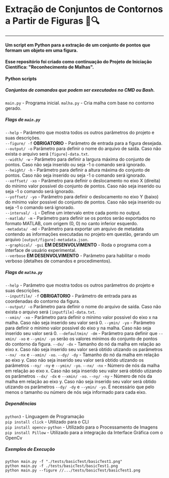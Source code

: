 # Extração de Conjuntos de Contornos a Partir de Figuras  🐍🔍
---
#### Um script em Python para a extração de um conjunto de pontos que formam um objeto em uma figura.
#### Esse repositório foi criado como continuação do Projeto de Iniciação Científica: "Reconhecimento de Malhas".

#### Python scripts  
##### Conjuntos de comandos que podem ser executados no CMD ou Bash.  
`main.py` - Programa inicial. 
`malha.py` - Cria malha com base no contorno gerado.  
##### Flags de `main.py`
`--help` - Parâmetro que mostra todos os outros parâmetros do projeto e suas descrições.  
`--figure/ -f` **OBRIGATORIO** - Parâmetro de entrada para a figura desejada.  
`--output/ -o` Parâmetro para definir o nome do arquivo de saída. Caso não exista o arquivo será `[figure]-data.txt`.  
`--width/ -w` - Parâmetro para definir a largura máxima do conjunto de pontos. Caso não seja inserido ou seja -1 o comando será ignorado.  
`--height/ -h` - Parâmetro para definir a altura máxima do conjunto de pontos. Caso não seja inserido ou seja -1 o comando será ignorado.  
`--xoffset/ -xo` - Parâmetro para definir o deslocamento no eixo X (direita) do mínimo valor possivel do conjunto de pontos. Caso não seja inserido ou seja -1 o comando será ignorado.  
`--yoffset/ -yo` - Parâmetro para definir o deslocamento no eixo Y (baixo) do mínimo valor possivel do conjunto de pontos. Caso não seja inserido ou seja -1 o comando será ignorado.  
`--interval/ -i` - Define um intervalo entre cada ponto no output.  
`--matlab/ -m` - Parâmetro para definir se os pontos serão exportados no formato MATLAB, com origem (0, 0) no canto inferior esquerdo.  
`-metadata/ -md` - Parâmetro para exportar um arquivo de metadata contendo as informações executadas no projeto em questão, gerando um arquivo `[output/figure]-metadata.json`.  
`--graphical/ -gui` **EM DESENVOLVIMENTO** - Roda o programa com a interface de usuário experimental.  
`--verbose` **EM DESENVOLVIMENTO** - Parâmetro para habilitar o modo verboso (detalhes de comandos e procedimentos).  

##### Flags de `malha.py`
`--help` - Parâmetro que mostra todos os outros parâmetros do projeto e suas descrições.  
`--inputfile/ -f` **OBRIGATORIO** - Parâmetro de entrada para as coordenadas do contorno da figura.  
`--output/ -o` Parâmetro para definir o nome do arquivo de saída. Caso não exista o arquivo será `[inputfile]-data.txt`.    
`--xmin/ -xo` - Parâmetro para definir o mínimo valor possivel do eixo x na malha. Caso não seja inserido seu valor será 0. 
`--ymin/ -yo` - Parâmetro para definir o mínimo valor possivel do eixo y na malha. Caso não seja inserido seu valor será 0.
`--defaultmin/ -dm` - Parâmetro para definir que `--xmin/ -xo` e `--ymin/ -yo` serão os valores mínimos do conjunto de pontos do contorno da figura.
`--dx/ -dx` - Tamanho do nó da malha em relação ao eixo x. Caso não seja inserido seu valor será obtido utizando os parâmetros `--nx/ -nx` e `--xmin/ -xo`.
`--dy/ -dy` - Tamanho do nó da malha em relação ao eixo y. Caso não seja inserido seu valor será obtido utizando os parâmetros `--ny/ -ny` e `--ymin/ -yo`.
`--nx/ -nx` - Número de nós da malha em relação ao eixo x. Caso não seja inserido seu valor será obtido utizando os parâmetros `--dx/ -dx` e `--xmin/ -xo`.
`--ny/ -ny` - Número de nós da malha em relação ao eixo y. Caso não seja inserido seu valor será obtido utizando os parâmetros `--dy/ -dy` e `--ymin/ -yo`.
É necessário que pelo menos o tamanho ou número de nós seja informado para cada eixo.

##### Dependências  
`python3` - Linguagem de Programação  
`pip install click` - Utilizado para o CLI  
`pip install opencv-python` - Utilizado para o Processamento de Imagens  
`pip install Pillow` - Utilizado para a integração da Interface Gráfica com o OpenCv  

##### Exemplos de Execução  
`python main.py -f "./tests/basicTest/basicTest1.png"`  
`python main.py -f ./tests/basicTest/basicTest1.png`  
`python main.py --figure //.../tests/basicTest/basicTest1.png`  